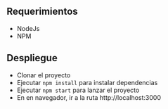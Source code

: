 ## Requerimientos

- NodeJs
- NPM

## Despliegue

- Clonar el proyecto
- Ejecutar `npm install` para instalar dependencias
- Ejecutar `npm start` para lanzar el proyecto
- En en navegador, ir a la ruta http://localhost:3000
